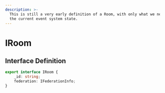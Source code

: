 ```yaml
---
description: >-
  This is still a very early definition of a Room, with only what we need for
  the current event system state.
---
```


# IRoom

## Interface Definition

```typescript
export interface IRoom {
    _id: string;
    federation: IFederationInfo;
}
```

